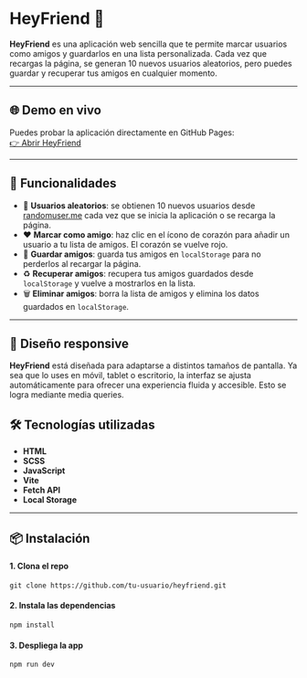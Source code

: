 # HeyFriend 💛  


**HeyFriend** es una aplicación web sencilla que te permite marcar usuarios como amigos y guardarlos en una lista personalizada. Cada vez que recargas la página, se generan 10 nuevos usuarios aleatorios, pero puedes guardar y recuperar tus amigos en cualquier momento.

---

## 🌐 Demo en vivo

Puedes probar la aplicación directamente en GitHub Pages:  
[👉 Abrir HeyFriend](https://tu-usuario.github.io/heyfriend)

---

## 🚀 Funcionalidades

- 🔄 **Usuarios aleatorios**: se obtienen 10 nuevos usuarios desde [randomuser.me](https://randomuser.me/api/?results=10) cada vez que se inicia la aplicación o se recarga la página.
- ❤️ **Marcar como amigo**: haz clic en el ícono de corazón para añadir un usuario a tu lista de amigos. El corazón se vuelve rojo.
- 💾 **Guardar amigos**: guarda tus amigos en `localStorage` para no perderlos al recargar la página.
- ♻️ **Recuperar amigos**: recupera tus amigos guardados desde `localStorage` y vuelve a mostrarlos en la lista.
- 🗑️ **Eliminar amigos**: borra la lista de amigos y elimina los datos guardados en `localStorage`.

---

## 📱 Diseño responsive
**HeyFriend** está diseñada para adaptarse a distintos tamaños de pantalla. Ya sea que lo uses en móvil, tablet o escritorio, la interfaz se ajusta automáticamente para ofrecer una experiencia fluida y accesible. Esto se logra mediante media queries.

## 🛠️ Tecnologías utilizadas

- **HTML**
- **SCSS**
- **JavaScript**  
- **Vite**
- **Fetch API**  
- **Local Storage**

---

## 📦 Instalación

#### 1. Clona el repo

`git clone https://github.com/tu-usuario/heyfriend.git`

#### 2. Instala las dependencias

`npm install`

#### 3. Despliega la app 

`npm run dev`